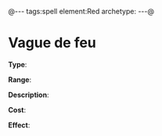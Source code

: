 @---
tags:spell
element:Red
archetype:
---@

# Vague de feu

**Type**:


**Range**:

**Description**:


**Cost**:

**Effect**:
